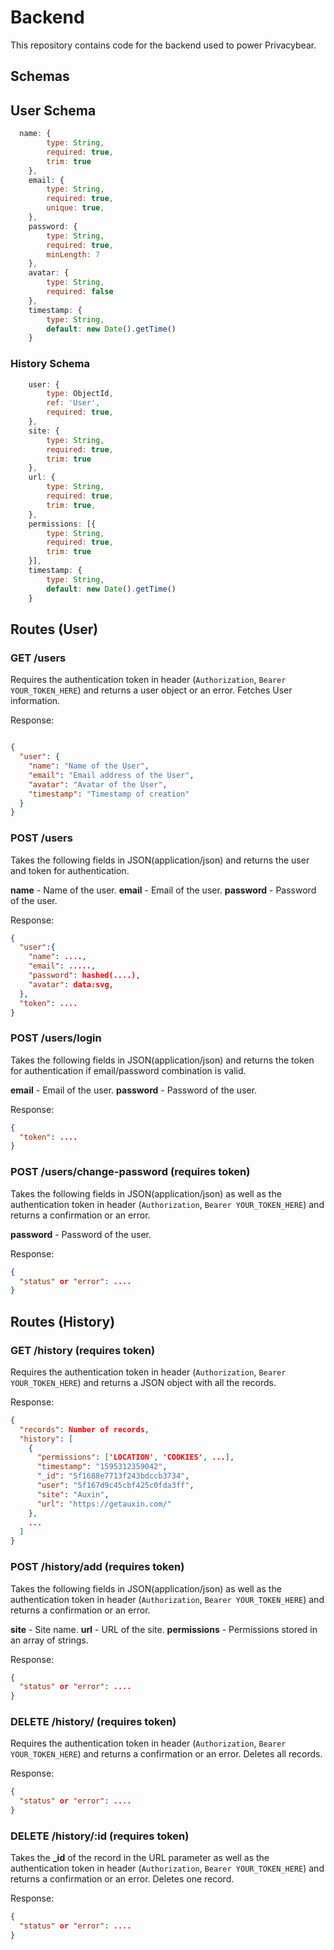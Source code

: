 # Backend

This repository contains code for the backend used to power Privacybear.

## Schemas

## User Schema
```js
  name: {
        type: String,
        required: true,
        trim: true
    },
    email: {
        type: String,
        required: true,
        unique: true,
    },
    password: {
        type: String,
        required: true,
        minLength: 7
    },
    avatar: {
        type: String,
        required: false
    },
    timestamp: {
        type: String,
        default: new Date().getTime()
    }
```

### History Schema
```js
    user: {
        type: ObjectId,
        ref: 'User',
        required: true,
    },
    site: {
        type: String,
        required: true,
        trim: true
    },
    url: {
        type: String,
        required: true,
        trim: true,
    },
    permissions: [{
        type: String,
        required: true,
        trim: true
    }],
    timestamp: {
        type: String,
        default: new Date().getTime()
    }
```

## Routes (User)

### GET /users
Requires the authentication token in header (``Authorization``, ``Bearer YOUR_TOKEN_HERE``) and returns a user object or an error. Fetches User information.

Response:
```json

{
  "user": {
    "name": "Name of the User",
    "email": "Email address of the User",
    "avatar": "Avatar of the User",
    "timestamp": "Timestamp of creation"
  }
}

```

### POST /users
Takes the following fields in JSON(application/json) and returns the user and token for authentication.

**name** - Name of the user.
**email** - Email of the user.
**password** - Password of the user.

Response:
```json
{
  "user":{
    "name": ....,
    "email": .....,
    "password": hashed(....),
    "avatar": data:svg,
  },
  "token": ....
}
```

### POST /users/login

Takes the following fields in JSON(application/json) and returns the token for authentication if email/password combination is valid.

**email** - Email of the user.
**password** - Password of the user.

Response:
```json
{
  "token": ....
}
```

### POST /users/change-password (requires token)

Takes the following fields in JSON(application/json) as well as the authentication token in header (``Authorization``, ``Bearer YOUR_TOKEN_HERE``) and returns a confirmation or an error.

**password** - Password of the user.

Response:
```json
{
  "status" or "error": ....
}
```

## Routes (History)

### GET /history (requires token)

Requires the authentication token in header (``Authorization``, ``Bearer YOUR_TOKEN_HERE``) and returns a JSON object with all the records.

Response:
```json
{
  "records": Number of records,
  "history": [
    {
      "permissions": ['LOCATION', 'COOKIES', ...],
      "timestamp": "1595312359042",
      "_id": "5f1688e7713f243bdccb3734",
      "user": "5f167d9c45cbf425c0fda3ff",
      "site": "Auxin",
      "url": "https://getauxin.com/"
    },
    ...
  ]
}
```

### POST /history/add (requires token)

Takes the following fields in JSON(application/json) as well as the authentication token in header (``Authorization``, ``Bearer YOUR_TOKEN_HERE``) and returns a confirmation or an error.

**site** - Site name.
**url** - URL of the site.
**permissions** - Permissions stored in an array of strings.

Response:
```json
{
  "status" or "error": ....
}
```

### DELETE /history/ (requires token)

Requires the authentication token in header (``Authorization``, ``Bearer YOUR_TOKEN_HERE``) and returns a confirmation or an error. Deletes all records.

Response:
```json
{
  "status" or "error": ....
}
```

### DELETE /history/:id (requires token)

Takes the **_id** of the record in the URL parameter as well as the authentication token in header (``Authorization``, ``Bearer YOUR_TOKEN_HERE``) and returns a confirmation or an error. Deletes one record.

Response:
```json
{
  "status" or "error": ....
}
```